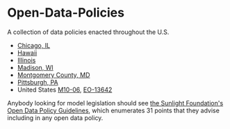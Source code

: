 # Open-Data-Policies

A collection of data policies enacted throughout the U.S.

* [Chicago, IL](http://www.cityofchicago.org/city/en/narr/foia/open_data_executiveorder.html)
* [Hawaii](http://www4.honolulu.gov/docushare/dsweb/Get/Document-145974/8bfh056l.pdf)
* [Illinois](http://ilga.gov/legislation/publicacts/fulltext.asp?Name=098-0627)
* [Madison, WI](https://madison.legistar.com/ViewReport.ashx?M=R&N=Text&GID=205&ID=1201083&GUID=2EC21911-798D-4499-BFAF-96BDACBCD8C7&Title=Legislation+Text)
* [Montgomery County, MD](http://www6.montgomerycountymd.gov/content/council/pdf/agenda/cm/2012/121126/20121126_GO2.pdf)
* [Pittsburgh, PA](https://pittsburgh.legistar.com/View.ashx?M=F&ID=2930493&GUID=E7B4A24D-361B-4471-B8C9-8C6EC0348613)
* United States [M10-06](http://www.whitehouse.gov/open/documents/open-government-directive), [EO-13642](http://www.whitehouse.gov/the-press-office/2013/05/09/executive-order-making-open-and-machine-readable-new-default-government-)

Anybody looking for model legislation should see [the Sunlight Foundation's Open Data Policy Guidelines](http://sunlightfoundation.com/opendataguidelines/), which enumerates 31 points that they advise including in any open data policy.
